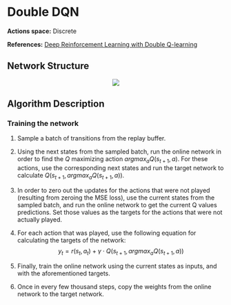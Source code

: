 # Double DQN

**Actions space:** Discrete

**References:** [Deep Reinforcement Learning with Double Q-learning](https://arxiv.org/abs/1509.06461.pdf)

## Network Structure

<p style="text-align: center;">

<img src="..\..\design_imgs\dqn.png">

</p>



## Algorithm Description

### Training the network
1. Sample a batch of transitions from the replay buffer. 
2. Using the next states from the sampled batch, run the online network in order to find the $Q$ maximizing action $argmax_a Q(s_{t+1},a)$. For these actions, use the corresponding next states and run the target network to calculate $Q(s_{t+1},argmax_a Q(s_{t+1},a))$.
3. In order to zero out the updates for the actions that were not played (resulting from zeroing the MSE loss), use the current states from the sampled batch, and run the online network to get the current Q values predictions. Set those values as the targets for the actions that were not actually played. 
4. For each action that was played, use the following equation for calculating the targets of the network:
   $$ y_t=r(s_t,a_t )+\gamma \cdot Q(s_{t+1},argmax_a Q(s_{t+1},a)) $$


5. Finally, train the online network using the current states as inputs, and with the aforementioned targets. 
6. Once in every few thousand steps, copy the weights from the online network to the target network.